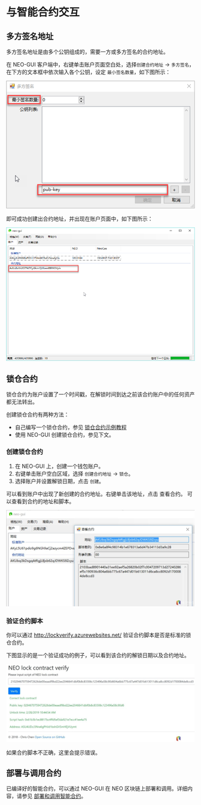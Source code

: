 # 与智能合约交互

## 多方签名地址

多方签名地址是由多个公钥组成的，需要一方或多方签名的合约地址。   

在 NEO-GUI 客户端中，右键单击账户页面空白处，选择`创建合约地址` -> `多方签名`，在下方的文本框中依次输入各个公钥，设定 `最小签名数量`，如下图所示：    

![](../assets/B5.png)

即可成功创建出合约地址，并出现在账户页面中，如下图所示：    

![](../assets/B6.png)

## 锁仓合约

锁仓合约为账户设置了一个时间戳，在解锁时间到达之前该合约账户中的任何资产都无法转出。

创建锁仓合约有两种方法：

- 自己编写一个锁仓合约，参见 [锁仓合约示例教程](../../sc/tutorial/Lock2.md)
- 使用 NEO-GUI 创建锁仓合约，参见下文。

### 创建锁仓合约

1. 在 NEO-GUI 上，创建一个钱包账户。
2. 右键单击账户空白区域，选择 `创建合约地址` -> `锁仓`。
3. 选择账户并设置解锁日期，点击 `创建`。

可以看到账户中出现了新创建的合约地址。右键单击该地址，点击 查看合约。 可以查看到合约的地址和脚本。

![](../assets/contract.jpg)

### 验证合约脚本

你可以通过 http://lockverify.azurewebsites.net/ 验证合约脚本是否是标准的锁仓合约。

下图显示的是一个验证成功的例子，可以看到该合约的解锁日期以及合约地址。

![](../../../assets/verifylock.jpg)

如果合约脚本不正确，这里会提示错误。

## 部署与调用合约

已编译好的智能合约，可以通过 NEO-GUI 在 NEO 区块链上部署和调用。详细内容，请参见 [部署和调用智能合约](/zh-cn/sc/quickstart/deploy-invoke.md)。
